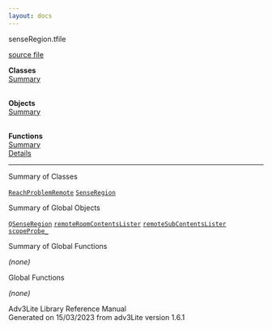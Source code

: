```yaml
---
layout: docs
---
```

<span class="title">senseRegion.t</span><span class="type">file</span>

[source file](../source/senseRegion.t.html)

**Classes**  
[Summary](#_ClassSummary_)  
 

**Objects**  
[Summary](#_ObjectSummary_)  
 

**Functions**  
[Summary](#_FunctionSummary_)  
[Details](#_Functions_)



----------------------------------------------------------------------------



<span id="_ClassSummary_"></span>



<span class="hdln">Summary of Classes</span>  



[`ReachProblemRemote`](../object/ReachProblemRemote.html) [`SenseRegion`](../object/SenseRegion.html)
<span id="_ObjectSummary_"></span>



<span class="hdln">Summary of Global Objects</span>  



[`QSenseRegion`](../object/QSenseRegion.html) [`remoteRoomContentsLister`](../object/remoteRoomContentsLister.html) [`remoteSubContentsLister`](../object/remoteSubContentsLister.html) [`scopeProbe_`](../object/scopeProbe_.html)
<span id="FunctionSummary_"></span>



<span class="hdln">Summary of Global Functions</span>  



*(none)* <span id="_Functions_"></span>



<span class="hdln">Global Functions</span>  



*(none)*



Adv3Lite Library Reference Manual  
Generated on 15/03/2023 from adv3Lite version 1.6.1


